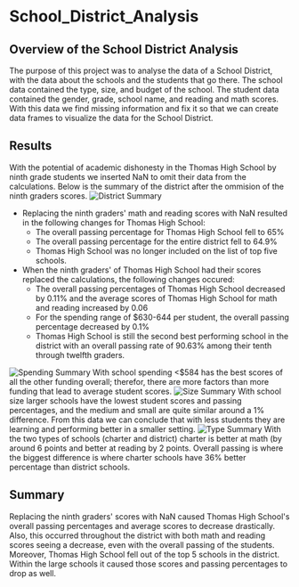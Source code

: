 # School_District_Analysis
## Overview of the School District Analysis
The purpose of this project was to analyse the data of a School District, with the data about the schools and the students that go there. The school data contained the type, size, and budget of the school. The student data contained the gender, grade, school name, and reading and math scores. With this data we find missing information and fix it so that we can create data frames to visualize the data for the School District.
## Results
With the potential of academic dishonesty in the Thomas High School by ninth grade students we inserted NaN to omit their data from the calculations. Below is the summary of the district after the ommision of the ninth graders scores.
![District Summary](https://user-images.githubusercontent.com/110861876/188739858-11561c3e-aa34-46bf-a1f2-f23f6fe2023f.png)
- Replacing the ninth graders' math and reading scores with NaN resulted in the following changes for Thomas High School:
  - The overall passing percentage for Thomas High School fell to 65%
  - The overall passing percentage for the entire district fell to 64.9%
  - Thomas High School was no longer included on the list of top five schools.
- When the ninth graders' of Thomas High School had their scores replaced the calculations, the following changes occured:
  - The overall passing percentages of Thomas High School decreased by 0.11% and the average scores of Thomas High School for math and reading increased by 0.06
  - For the spending range of $630-644 per student, the overall passing percentage decreased by 0.1%
  - Thomas High School is still the second best performing school in the district with an overall passing rate of 90.63% among their tenth through twelfth graders.

![Spending Summary](https://user-images.githubusercontent.com/110861876/188744961-b3b80188-7b0a-4a9b-961b-cfabf28fe52d.png)
With school spending <$584 has the best scores of all the other funding overall; therefor, there are more factors than more funding that lead to average student scores.
![Size Summary](https://user-images.githubusercontent.com/110861876/188745661-723b6c99-4912-463b-9ec6-ff102972f085.png)
With school size larger schools have the lowest student scores and passing percentages, and the medium and small are quite similar around a 1% difference. From this data we can conclude that with less students they are learning and performing better in a smaller setting.
![Type Summary](https://user-images.githubusercontent.com/110861876/188746349-9aab044e-bc30-4ea9-80d6-1dc25493db03.png)
With the two types of schools (charter and district) charter is better at math (by around 6 points and better at reading by 2 points. Overall passing is where the biggest difference is where charter schools have 36% better percentage than district schools.
## Summary
Replacing the ninth graders' scores with NaN caused Thomas High School's overall passing percentages and average scores to decrease drastically. Also, this occurred throughout the district with both math and reading scores seeing a decrease, even with the overall passing of the students. Moreover, Thomas High School fell out of the top 5 schools in the district. Within the large schools it caused those scores and passing percentages to drop as well.
